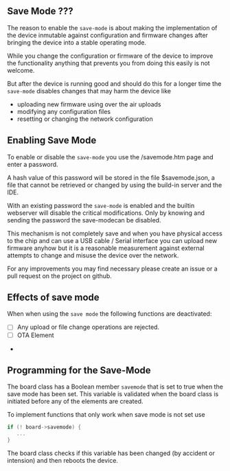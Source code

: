 ## Save Mode ???

The reason to enable the `save-mode` is about making the implementation of the device inmutable against configuration and firmware changes after bringing the device into a stable operating mode.

While you change the configuration or firmware of the device to improve the functionality anything that prevents you from doing this easily is not welcome.

But after the device is running good and should do this for a longer time the `save-mode` disables changes that may harm the device like

* uploading new firmware using over the air uploads
* modifying any configuration files
* resetting or changing the network configuration

## Enabling Save Mode

To enable or disable the `save-mode` you use the /savemode.htm page and enter a password.

A hash value of this password will be stored in the file $savemode.json, a file that cannot be retrieved or changed by using the build-in server and the IDE.

With an existing password the `save-mode` is enabled and the builtin webserver will disable the critical modifications.
Only by knowing and sending the password the save-modecan be disabled.

This mechanism is not completely save and when you have physical access to the chip and can use a USB cable / Serial interface you can upload new firmware anyhow but it is a reasonable measurement against external attempts to change and misuse the device over the network. 

For any improvements you may find necessary please create an issue or a pull request on the project on github.

## Effects of save mode

When when using the `save mode` the following functions are deactivated:

* [ ] Any upload or file change operations are rejected.
* [ ] OTA Element
*

## Programming for the Save-Mode

The board class has a Boolean member `savemode` that is set to true when the save mode has been set. This variable is validated when the board class is initiated before any of the elements are created.

To implement functions that only work when save mode is not set use

```cpp
if (! board->savemode) {
   ...
}
```

The board class checks if this variable has been changed (by accident or intension) and then reboots the device.


